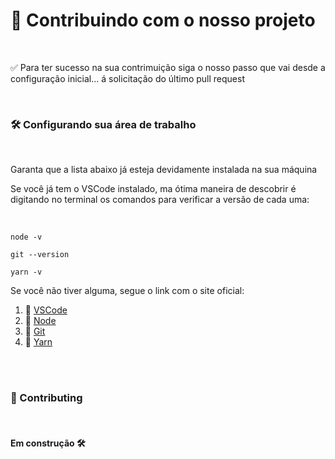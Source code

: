 # 💟 Contribuindo com o nosso projeto
<br/>
<p>✅ Para ter sucesso na sua contrimuição siga o nosso passo que vai desde a configuração inicial... á solicitação do último pull request </p>
<br/>

### 🛠 Configurando sua área de trabalho
<br/>
<p>Garanta que a lista abaixo já esteja devidamente instalada na sua máquina </p>
<p>Se você já tem o VSCode instalado, ma ótima maneira de descobrir é digitando no terminal os comandos para verificar a versão de cada uma:</p>
<br/>

`node -v`
<br/>

`git --version `
<br/>

`yarn -v`
<br/>
<p>Se você não tiver alguma, segue o link com o site oficial:</p>


1. 🔽 [VSCode](https://code.visualstudio.com/) 
2. 🔽 [Node](https://nodejs.org/en/)
3. 🔽 [Git](https://git-scm.com/)
4. 🔽 [Yarn](https://classic.yarnpkg.com/pt-BR/docs/install)
<br/>
<br/>


### 💟 Contributing
<br/>
<h4>Em construção 🛠️</h4>